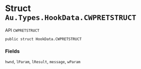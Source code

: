 # Struct `Au.Types.HookData.CWPRETSTRUCT`

API `CWPRETSTRUCT`

```
public struct HookData.CWPRETSTRUCT
```

### Fields

`hwnd`, `lParam`, `lResult`, `message`, `wParam`